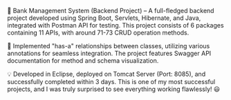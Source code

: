 🚀 Bank Management System (Backend Project) – A full-fledged backend project developed using Spring Boot, Servlets, Hibernate, and Java, integrated with Postman API for testing. This project consists of 6 packages containing 11 APIs, with around 71-73 CRUD operation methods.

🔗 Implemented "has-a" relationships between classes, utilizing various annotations for seamless integration. The project features Swagger API documentation for method and schema visualization.

💡 Developed in Eclipse, deployed on Tomcat Server (Port: 8085), and successfully completed within 3 days. This is one of my most successful projects, and I was truly surprised to see everything working flawlessly! 😃
